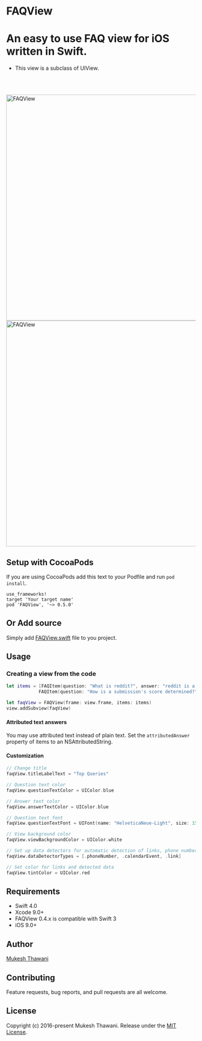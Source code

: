 # FAQView

# An easy to use FAQ view for iOS written in Swift.

* This view is a subclass of UIView.

<br>
<br>

<img
src='https://raw.githubusercontent.com/mukeshthawani/FAQView/master/Demo/graphics/screenshot_1.png' width='600' alt='FAQView'>
<img
src='https://raw.githubusercontent.com/mukeshthawani/FAQView/master/Demo/graphics/screenshot_2.png' width='600' alt='FAQView'>

## Setup with CocoaPods

If you are using CocoaPods add this text to your Podfile
and run `pod install`.

    use_frameworks!
    target 'Your target name'
    pod 'FAQView', '~> 0.5.0'

## Or Add source

Simply add
[FAQView.swift](https://github.com/mukeshthawani/FAQView/blob/master/Source/FAQView.swift) file to you project.

## Usage

### Creating a view from the code

```Swift
let items = [FAQItem(question: "What is reddit?", answer: "reddit is a source for what's new and popular on the web."),
            FAQItem(question: "How is a submission's score determined?", answer: "A submission's score is simply the number of upvotes minus the number of downvotes.")]

let faqView = FAQView(frame: view.frame, items: items)
view.addSubview(faqView)
```
#### Attributed text answers

You may use attributed text instead of plain text. Set the ```attributedAnswer``` property of items to an NSAttributedString. 



#### Customization
```Swift
// Change title
faqView.titleLabelText = "Top Queries"

// Question text color  
faqView.questionTextColor = UIColor.blue

// Answer text color
faqView.answerTextColor = UIColor.blue

// Question text font
faqView.questionTextFont = UIFont(name: "HelveticaNeue-Light", size: 15)

// View background color
faqView.viewBackgroundColor = UIColor.white

// Set up data detectors for automatic detection of links, phone numbers, etc., contained within the answer text.
faqView.dataDetectorTypes = [.phoneNumber, .calendarEvent, .link]

// Set color for links and detected data
faqView.tintColor = UIColor.red

```

## Requirements

- Swift 4.0
- Xcode 9.0+
- FAQView 0.4.x is compatible with Swift 3
- iOS 9.0+

## Author

[Mukesh Thawani](http://twitter.com/MukeshThawani)

## Contributing

Feature requests, bug reports, and pull requests are all welcome.

## License

Copyright (c) 2016-present Mukesh Thawani. Release under the [MIT License](License).
